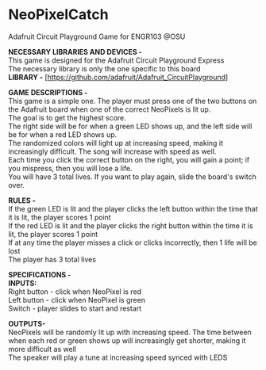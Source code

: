 # NeoPixelCatch
Adafruit Circuit Playground Game for ENGR103 @OSU <br>

**NECESSARY LIBRARIES AND DEVICES -** <br>
This game is designed for the Adafruit Circuit Playground Express <br>
The necessary library is only the one specific to this board <br>
**LIBRARY -**
[https://github.com/adafruit/Adafruit_CircuitPlayground] <br>

**GAME DESCRIPTIONS -** <br>
This game is a simple one. The player must press one of the two buttons on the Adafruit board when one of the correct NeoPixels is lit up. <br> The goal is to get the highest score. <br> The right side will be for when a green LED shows up, and the left side will be for when a red LED shows up. <br> The randomized colors will light up at increasing speed, making it increasingly difficult. The song will increase with speed as well. <br> Each time you click the correct button on the right, you will gain a point; if you mispress, then you will lose a life. <br> You will have 3 total  lives. If you want to play again, slide the board's switch over. <br>

**RULES -** <br>
If the green LED is lit and the player clicks the left button within the time that it is lit, the player scores 1 point <br>
If the red LED is lit and the player clicks the right button within the time it is lit, the player scores 1 point <br>
If at any time the player misses a click or clicks incorrectly, then 1 life will be lost <br>
The player has 3 total lives <br>

**SPECIFICATIONS -** <br>
**INPUTS:** <br>
Right button - click when NeoPixel is red <br>
Left button - click when NeoPixel is green <br>
Switch - player slides to start and restart <br>

**OUTPUTS-** <br>
NeoPixels will be randomly lit up with increasing speed. The time between when each red or green shows up will increasingly get shorter, making it more difficult as well <br>
The speaker will play a tune at increasing speed synced with LEDS <br>
